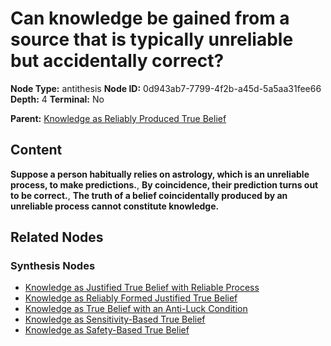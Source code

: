 # Can knowledge be gained from a source that is typically unreliable but accidentally correct?

**Node Type:** antithesis
**Node ID:** 0d943ab7-7799-4f2b-a45d-5a5aa31fee66
**Depth:** 4
**Terminal:** No

**Parent:** [Knowledge as Reliably Produced True Belief](knowledge-as-reliably-produced-true-belief-synthesis-9f98e026-b05f-4f70-baef-b8ccc4b8ff97.md)

## Content

**Suppose a person habitually relies on astrology, which is an unreliable process, to make predictions.**, **By coincidence, their prediction turns out to be correct.**, **The truth of a belief coincidentally produced by an unreliable process cannot constitute knowledge.**

## Related Nodes

### Synthesis Nodes

- [Knowledge as Justified True Belief with Reliable Process](knowledge-as-justified-true-belief-with-reliable-process-synthesis-b7a3dedb-068e-4143-bf51-e883549fe7e4.md)
- [Knowledge as Reliably Formed Justified True Belief](knowledge-as-reliably-formed-justified-true-belief-synthesis-b5f46523-aaf9-4f2a-bd3f-e360c00096b0.md)
- [Knowledge as True Belief with an Anti-Luck Condition](knowledge-as-true-belief-with-an-anti-luck-condition-synthesis-a1e9e06d-d523-4383-b2ab-9b5670fe26df.md)
- [Knowledge as Sensitivity-Based True Belief](knowledge-as-sensitivity-based-true-belief-synthesis-800532bf-567d-4946-b04c-20a0db94557c.md)
- [Knowledge as Safety-Based True Belief](knowledge-as-safety-based-true-belief-synthesis-5bca7804-d3e7-47c1-95ea-a68d0db456c7.md)
